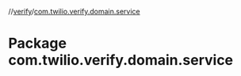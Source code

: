 //[verify](index.md)/[com.twilio.verify.domain.service](com.twilio.verify.domain.service.md)



# Package com.twilio.verify.domain.service  

